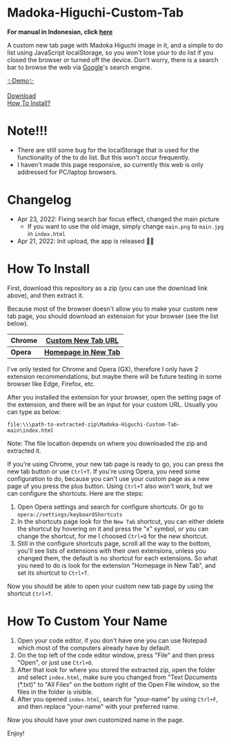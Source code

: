 Madoka-Higuchi-Custom-Tab
=========================
<b>For manual in Indonesian, click <a href="https://github.com/NavdPlay/Madoka-Higuchi-Custom-Tab/wiki/Manual-id">here</a></b>

A custom new tab page with Madoka Higuchi image in it, and a simple to do list using JavaScript localStorage, so you won't lose your to do list if you closed the browser or turned off the device. Don't worry, there is a search bar to browse the web via <a href="google.com">Google</a>'s search engine. 

<a href="https://navdplay.github.io/Madoka-Higuchi-Custom-Tab">✨Demo✨</a>
<br><br>
<a href="https://github.com/NavdPlay/Madoka-Higuchi-Custom-Tab/archive/refs/heads/main.zip">Download</a><br>
[How To Install?](#how-to-install)

Note!!!
=========================
- There are still some bug for the localStorage that is used for the functionality of the to do list. But this won't occur frequently.
- I haven't made this page responsive, so currently this web is only addressed for PC/laptop browsers.

Changelog
=========================
* Apr 23, 2022: Fixing search bar focus effect, changed the main picture
  * If you want to use the old image, simply change ```main.png``` to ```main.jpg``` in ```index.html```
* Apr 21, 2022: Init upload, the app is released 🎉🎉

How To Install
=========================
First, download this repository as a zip (you can use the download link above), and then extract it.

Because most of the browser doesn't allow you to make your custom new tab page, you should download an extension for your browser (see the list below).

| **Chrome** | **<a href="https://chrome.google.com/webstore/detail/custom-new-tab-url/mmjbdbjnoablegbkcklggeknkfcjkjia/">Custom New Tab URL</a>**  |
|--------|---------------------|
| **Opera**  | **<a href="https://addons.opera.com/en/extensions/details/homepage-in-new-tab/">Homepage in New Tab</a>** |

I've only tested for Chrome and Opera (GX), therefore I only have 2 extension recommendations, but maybe there will be future testing in some browser like Edge, Firefox, etc.

After you installed the extension for your browser, open the setting page of the extension, and there will be an input for your custom URL. Usually you can type as below:
```
file:\\\path-to-extracted-zip\Madoka-Higuchi-Custom-Tab-main\index.html
```
Note: The file location depends on where you downloaded the zip and extracted it.

If you're using Chrome, your new tab page is ready to go, you can press the new tab button or use ```Ctrl+T```.
If you're using Opera, you need some configuration to do, because you can't use your custom page as a new page uf you press the plus button. Using ```Ctrl+T``` also won't work, but we can configure the shortcuts. Here are the steps:

1. Open Opera settings and search for configure shortcuts. Or go to ```opera://settings/keyboardShortcuts```
2. In the shortcuts page look for the ```New Tab``` shortcut, you can either delete the shortcut by hovering on it and press the "x" symbol, or you can change the shortcut, for me I choosed ```Ctrl+Q``` for the new shortcut.
3. Still in the configure shortcuts page, scroll all the way to the bottom, you'll see lists of extensions with their own extensions, unless you changed them, the default is no shortcut for each extensions. So what you need to do is look for the extension "Homepage in New Tab", and set its shortcut to ```Ctrl+T```.

Now you should be able to open your custom new tab page by using the shortcut ```Ctrl+T```.


How To Custom Your Name
=========================
1. Open your code editor, if you don't have one you can use Notepad which most of the computers already have by default.
2. On the top left of the code editor window, press "File" and then press "Open", or just use ```Ctrl+O```.
3. After that look for where you stored the extracted zip, open the folder and select ```index.html```, make sure you changed from "Text Documents (*.txt)" to "All Files" on the bottom right of the Open File window, so the files in the folder is visible.
4. After you opened ```index.html```, search for "your-name" by using ```Ctrl+F```, and then replace "your-name" with your preferred name.

Now you should have your own customized name in the page.

Enjoy!
